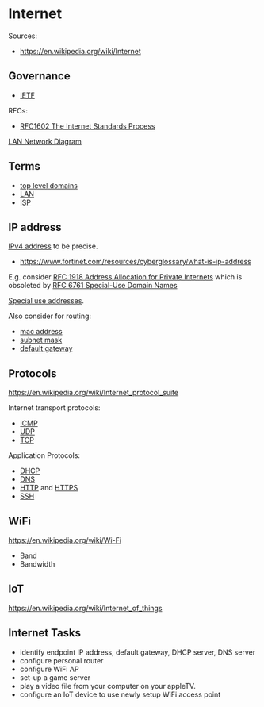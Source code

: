 # Internet

Sources:

* https://en.wikipedia.org/wiki/Internet

## Governance

* [IETF](https://en.wikipedia.org/wiki/Internet_Engineering_Task_Force)

RFCs:

* [RFC1602 The Internet Standards Process](https://datatracker.ietf.org/doc/html/rfc1602)

[LAN Network Diagram](https://www.google.com/search?q=LAN+network+diagram)

## Terms

* [top level domains](https://en.wikipedia.org/wiki/Top-level_domain)
* [LAN](https://en.wikipedia.org/wiki/Local_area_network)
* [ISP](https://en.wikipedia.org/wiki/Internet_service_provider)

## IP address

[IPv4 address](https://en.wikipedia.org/wiki/Internet#IP_Addresses)
to be precise.

* https://www.fortinet.com/resources/cyberglossary/what-is-ip-address

E.g. consider
[RFC 1918 Address Allocation for Private Internets](https://datatracker.ietf.org/doc/html/rfc1918)
which is obsoleted by [RFC 6761 Special-Use Domain Names](https://datatracker.ietf.org/doc/html/rfc6761)

[Special use addresses](https://en.wikipedia.org/wiki/Internet_Protocol_version_4#Special-use_addresses).

Also consider for routing:

* [mac address](https://en.wikipedia.org/wiki/MAC_address)
* [subnet mask](https://en.wikipedia.org/wiki/Subnet)
* [default gateway](https://en.wikipedia.org/wiki/Default_gateway)

## Protocols

https://en.wikipedia.org/wiki/Internet_protocol_suite

Internet transport protocols:

* [ICMP](https://en.wikipedia.org/wiki/Internet_Control_Message_Protocol)
* [UDP](https://en.wikipedia.org/wiki/User_Datagram_Protocol)
* [TCP](https://en.wikipedia.org/wiki/Transmission_Control_Protocol)

Application Protocols:

* [DHCP](https://en.wikipedia.org/wiki/Dynamic_Host_Configuration_Protocol)
* [DNS](https://en.wikipedia.org/wiki/Domain_Name_System)
* [HTTP](https://en.wikipedia.org/wiki/HTTP) and
[HTTPS](https://en.wikipedia.org/wiki/HTTPS)
* [SSH](https://en.wikipedia.org/wiki/Secure_Shell)

## WiFi

https://en.wikipedia.org/wiki/Wi-Fi

* Band
* Bandwidth

## IoT

https://en.wikipedia.org/wiki/Internet_of_things

## Internet Tasks

* identify endpoint IP address, default gateway, DHCP server, DNS server
* configure personal router
* configure WiFi AP
* set-up a game server
* play a video file from your computer on your appleTV.
* configure an IoT device to use newly setup WiFi access point
